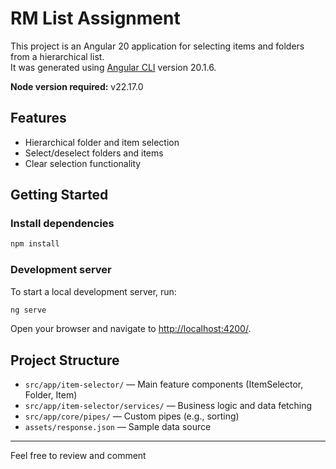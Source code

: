 # RM List Assignment

This project is an Angular 20 application for selecting items and folders from a hierarchical list.  
It was generated using [Angular CLI](https://github.com/angular/angular-cli) version 20.1.6.

**Node version required:** v22.17.0

## Features

- Hierarchical folder and item selection
- Select/deselect folders and items
- Clear selection functionality

## Getting Started

### Install dependencies

```bash
npm install
```

### Development server

To start a local development server, run:

```bash
ng serve
```

Open your browser and navigate to [http://localhost:4200/](http://localhost:4200/).


## Project Structure

- `src/app/item-selector/` — Main feature components (ItemSelector, Folder, Item)
- `src/app/item-selector/services/` — Business logic and data fetching
- `src/app/core/pipes/` — Custom pipes (e.g., sorting)
- `assets/response.json` — Sample data source

---

Feel free to review and comment